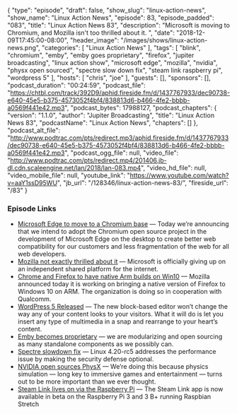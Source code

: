 {
  "type": "episode",
  "draft": false,
  "show_slug": "linux-action-news",
  "show_name": "Linux Action News",
  "episode": 83,
  "episode_padded": "083",
  "title": "Linux Action News 83",
  "description": "Microsoft is moving to Chromium, and Mozilla isn't too thrilled about it. ",
  "date": "2018-12-09T17:45:00-08:00",
  "header_image": "/images/shows/linux-action-news.png",
  "categories": [
    "Linux Action News"
  ],
  "tags": [
    "blink",
    "chromium",
    "emby",
    "emby goes proprietary",
    "firefox",
    "jupiter broadcasting",
    "linux action show",
    "microsoft edge",
    "mozilla",
    "nvidia",
    "physx open sourced",
    "spectre slow down fix",
    "steam link raspberry pi",
    "wordpress 5"
  ],
  "hosts": [
    "chris",
    "joe"
  ],
  "guests": [],
  "sponsors": [],
  "podcast_duration": "00:24:59",
  "podcast_file": "https://chtbl.com/track/392D9/aphid.fireside.fm/d/1437767933/dec90738-e640-45e5-b375-4573052f4bf4/838813d6-b466-4fe2-bbbb-a0569f441e42.mp3",
  "podcast_bytes": 17988127,
  "podcast_chapters": {
    "version": "1.1.0",
    "author": "Jupiter Broadcasting",
    "title": "Linux Action News 83",
    "podcastName": "Linux Action News",
    "chapters": []
  },
  "podcast_alt_file": "http://www.podtrac.com/pts/redirect.mp3/aphid.fireside.fm/d/1437767933/dec90738-e640-45e5-b375-4573052f4bf4/838813d6-b466-4fe2-bbbb-a0569f441e42.mp3",
  "podcast_ogg_file": null,
  "video_file": "http://www.podtrac.com/pts/redirect.mp4/201406.jb-dl.cdn.scaleengine.net/lan/2018/lan-083.mp4",
  "video_hd_file": null,
  "video_mobile_file": null,
  "youtube_link": "https://www.youtube.com/watch?v=aaY1ssD95WU",
  "jb_url": "/128346/linux-action-news-83/",
  "fireside_url": "/83"
}


### Episode Links

  * [Microsoft Edge to move to a Chromium base](https://blogs.windows.com/windowsexperience/2018/12/06/microsoft-edge-making-the-web-better-through-more-open-source-collaboration/ "Microsoft Edge to move to a Chromium base") — Today we’re announcing that we intend to adopt the Chromium open source project in the development of Microsoft Edge on the desktop to create better web compatibility for our customers and less fragmentation of the web for all web developers.
  * [Mozilla not exactly thrilled about it](https://blog.mozilla.org/blog/2018/12/06/goodbye-edge/ "Mozilla not exactly thrilled about it") — Microsoft is officially giving up on an independent shared platform for the internet. 
  * [Chrome and Firefox to have native Arm builds on Win10](https://techcrunch.com/2018/12/06/mozilla-and-qualcomm-are-bringing-a-native-version-of-firefox-to-windows-10-on-arm/ "Chrome and Firefox to have native Arm builds on Win10") — Mozilla announced today it is working on bringing a native version of Firefox to Windows 10 on ARM. The organization is doing so in cooperation with Qualcomm.
  * [WordPress 5 Released](https://wordpress.org/news/2018/12/bebo/ "WordPress 5 Released") — The new block-based editor won’t change the way any of your content looks to your visitors. What it will do is let you insert any type of multimedia in a snap and rearrange to your heart’s content. 
  * [Emby becomes proprietary](https://github.com/MediaBrowser/Emby/issues/3479#issuecomment-444985456 "Emby becomes proprietary") — we are modularizing and open sourcing as many standalone components as we possibly can.
  * [Spectre slowdown fix](https://www.theregister.co.uk/2018/12/04/linux_kernel_spectre_mitigation/ "Spectre slowdown fix") — Linux 4.20-rc5 addresses the performance issue by making the security defense optional.
  * [NVIDIA open sources PhysX](https://blogs.nvidia.com/blog/2018/12/03/physx-high-fidelity-open-source/ "NVIDIA open sources PhysX") — We’re doing this because physics simulation — long key to immersive games and entertainment — turns out to be more important than we ever thought.
  * [Steam Link lives on via the Raspberry Pi](https://steamcommunity.com/app/353380/discussions/0/1743353164093954254/ "Steam Link lives on via the Raspberry Pi") — The Steam Link app is now available in beta on the Raspberry Pi 3 and 3 B+ running Raspbian Stretch


